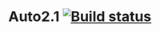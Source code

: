 # Auto2.1 [![Build status](https://ci.appveyor.com/api/projects/status/d1wfnm5cjrqkxrsv/branch/main?svg=true)](https://ci.appveyor.com/project/AnastasiyaPilushina/auto2-1/branch/main)

